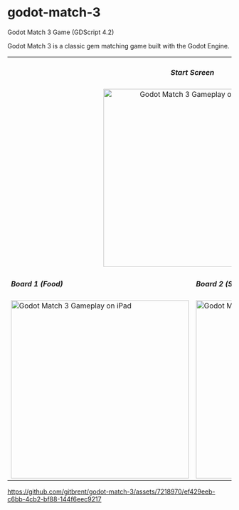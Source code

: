 # godot-match-3
Godot Match 3 Game (GDScript 4.2)

Godot Match 3 is a classic gem matching game built with the Godot Engine.

<p align="center">
  <table>
    <tr>
      <td colspan="2" style="text-align:center;">
          <h5>Start Screen</h5>
        <a href="https://github.com/gitbrent/godot-match-3/assets/7218970/69809100-48ce-4308-b9a9-eb8dc63ad530">
          <img alt="Godot Match 3 Gameplay on iPad" title="FreeCell Solitaire Gameplay" src="https://github.com/gitbrent/godot-match-3/assets/7218970/69809100-48ce-4308-b9a9-eb8dc63ad530" width="400"/>
        </a>
      </td>
    </tr>
    <tr>
      <td>
          <h5>Board 1 (Food)</h5>
        <a href="https://github.com/gitbrent/godot-match-3/assets/7218970/0bf3ad78-5320-4e3e-b54a-4bb95da6f240">
          <img alt="Godot Match 3 Gameplay on iPad" title="FreeCell Solitaire Gameplay" src="https://github.com/gitbrent/godot-match-3/assets/7218970/0bf3ad78-5320-4e3e-b54a-4bb95da6f240" width="400"/>
        </a>
      </td>
      <td>
          <h5>Board 2 (Space)</h5>
        <a href="https://github.com/gitbrent/godot-match-3/assets/7218970/1dc9dc9e-f26b-4c2c-83be-4e5ca167bc22">
          <img alt="Godot Match 3 Gameplay on iPad" title="FreeCell Solitaire Gameplay" src="https://github.com/gitbrent/godot-match-3/assets/7218970/1dc9dc9e-f26b-4c2c-83be-4e5ca167bc22" width="400"/>
        </a>
      </td>
    </tr>
  </table>
</p>

https://github.com/gitbrent/godot-match-3/assets/7218970/ef429eeb-c6bb-4cb2-bf88-144f6eec9217
